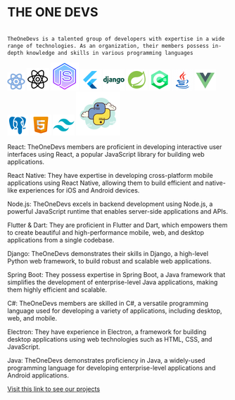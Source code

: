 <!-- ## Hi there 👋   -->
 
  
#  **THE ONE DEVS** ``` ```
 ```
 
 TheOneDevs is a talented group of developers with expertise in a wide range of technologies. As an organization, their members possess in-depth knowledge and skills in various programming languages
 ```
![<>](/profile/assets/react.png)
![<>](/profile/assets/native.gif)
![<>](/profile/assets/node.png)
![<>](/profile/assets/flutter.png) 
![<>](/profile/assets/django.png)
![<>](/profile/assets/springboot.png)
![<>](/profile/assets/Cc.png) 
![<>](/profile/assets/java.gif)
![<>](/profile/assets/vue.png) 
![<>](/profile/assets/postgres.png)
![<>](/profile/assets/html.png) 
![<>](/profile/assets/tailwind.png) 
![<>](/profile/assets/python.png)  
  

React: TheOneDevs members are proficient in developing interactive user interfaces using React, a popular JavaScript library for building web applications.

React Native: They have expertise in developing cross-platform mobile applications using React Native, allowing them to build efficient and native-like experiences for iOS and Android devices.

Node.js: TheOneDevs excels in backend development using Node.js, a powerful JavaScript runtime that enables server-side applications and APIs.

Flutter & Dart: They are proficient in Flutter and Dart, which empowers them to create beautiful and high-performance mobile, web, and desktop applications from a single codebase.

Django: TheOneDevs demonstrates their skills in Django, a high-level Python web framework, to build robust and scalable web applications.

Spring Boot: They possess expertise in Spring Boot, a Java framework that simplifies the development of enterprise-level Java applications, making them highly efficient and scalable.

C#: TheOneDevs members are skilled in C#, a versatile programming language used for developing a variety of applications, including desktop, web, and mobile.

Electron: They have experience in Electron, a framework for building desktop applications using web technologies such as HTML, CSS, and JavaScript.

Java: TheOneDevs demonstrates proficiency in Java, a widely-used programming language for developing enterprise-level applications and Android applications.

[Visit this link to see our projects](https://github.com/orgs/THEONEDEVS/repositories)


